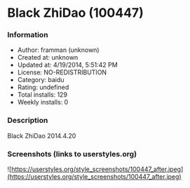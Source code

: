 # Black ZhiDao (100447)

### Information
- Author: framman (unknown)
- Created at: unknown
- Updated at: 4/19/2014, 5:51:42 PM
- License: NO-REDISTRIBUTION
- Category: baidu
- Rating: undefined
- Total installs: 129
- Weekly installs: 0


### Description
Black ZhiDao 2014.4.20


### Screenshots (links to userstyles.org)
![https://userstyles.org/style_screenshots/100447_after.jpeg](https://userstyles.org/style_screenshots/100447_after.jpeg)



